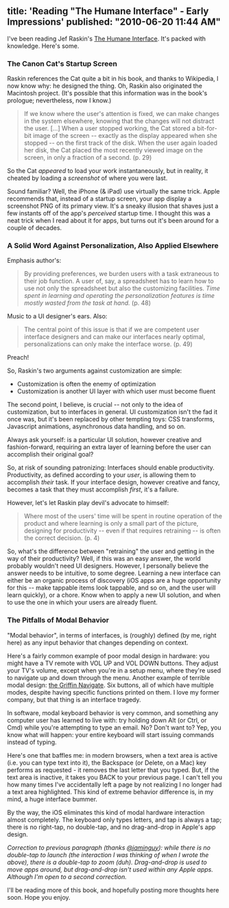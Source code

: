 title: 'Reading "The Humane Interface" - Early Impressions'
published: "2010-06-20 11:44 AM"
---

I've been reading Jef Raskin's [The Humane Interface](http://www.amazon.com/Humane-Interface-Directions-Designing-Interactive/dp/0201379376). It's packed with knowledge. Here's some.

### The Canon Cat's Startup Screen

Raskin references the Cat quite a bit in his book, and thanks to Wikipedia, I now know why: he designed the thing. Oh, Raskin also originated the Macintosh project. (It's possible that this information was in the book's prologue; nevertheless, now I know.)

> If we know where the user's attention is fixed, we can make changes in the system elsewhere, knowing that the changes will not distract the user. [...] When a user stopped working, the Cat stored a bit-for-bit image of the screen -- exactly as the display appeared when she stopped -- on the first track of the disk. When the user again loaded her disk, the Cat placed the most recently viewed image on the screen, in only a fraction of a second. (p. 29)

So the Cat _appeared_ to load your work instantaneously, but in reality, it cheated by loading a _screenshot_ of where you were last.

Sound familiar? Well, the iPhone (& iPad) use virtually the same trick. Apple recommends that, instead of a startup screen, your app display a screenshot PNG of its primary view. It's a sneaky illusion that shaves just a few instants off of the app's _perceived_ startup time. I thought this was a neat trick when I read about it for apps, but turns out it's been around for a couple of decades.

### A Solid Word Against Personalization, Also Applied Elsewhere

Emphasis author's:

> By providing preferences, we burden users with a task extraneous to their job function. A user of, say, a spreadsheet has to learn how to use not only the spreadsheet but also the customizing facilities. _Time spent in learning and operating the personalization features is time mostly wasted from the task at hand._ (p. 48)

Music to a UI designer's ears. Also:

> The central point of this issue is that if we are competent user interface designers and can make our interfaces nearly optimal, personalizations can only make the interface worse. (p. 49)

Preach!

So, Raskin's two arguments against customization are simple: 

- Customization is often the enemy of optimization
- Customization is another UI layer with which user must become fluent

The second point, I believe, is crucial -- not only to the idea of customization, but to interfaces in general. UI customization isn't the fad it once was, but it's been replaced by other tempting toys: CSS transforms, Javascript animations, asynchronous data handling, and so on.

Always ask yourself: is a particular UI solution, however creative and fashion-forward, requiring an extra layer of learning before the user can accomplish their original goal?

So, at risk of sounding patronizing: Interfaces should enable productivity. Productivity, as defined according to your _user_, is allowing them to accomplish _their_ task. If your interface design, however creative and fancy, becomes a task that they must accomplish _first_, it's a failure.

However, let's let Raskin play devil's advocate to himself:

> Where most of the users' time will be spent in routine operation of the product and where learning is only a small part of the picture, designing for productivity -- even if that requires retraining -- is often the correct decision. (p. 4)

So, what's the difference between "retraining" the user and getting in the way of their productivity? Well, if this was an easy answer, the world probably wouldn't need UI designers. However, I personally believe the answer needs to be intuitive, to some degree. Learning a new interface can either be an organic process of discovery (iOS apps are a huge opportunity for this -- make tappable items look tappable, and so on, and the user will learn quickly), or a chore. Know when to apply a new UI solution, and when to use the one in which your users are already fluent.

### The Pitfalls of Modal Behavior

"Modal behavior", in terms of interfaces, is (roughly) defined (by me, right here) as any input behavior that changes depending on context. 

Here's a fairly common example of poor modal design in hardware: you might have a TV remote with VOL UP and VOL DOWN buttons. They adjust your TV's volume, except when you're in a setup menu, where they're used to navigate up and down through the menu. Another example of terrible modal design: [the Griffin Navigate](http://www.griffintechnology.com/products/navigate). Six buttons, all of which have multiple modes, despite having specific functions printed on them. I love my former company, but that thing is an interface tragedy.

In software, modal keyboard behavior is very common, and something any computer user has learned to live with: try holding down Alt (or Ctrl, or Cmd) while you're attempting to type an email. No? Don't want to? Yep, you know what will happen: your entire keyboard will start issuing commands instead of typing.

Here's one that baffles me: in modern browsers, when a text area is active (i.e. you can type text into it), the Backspace (or Delete, on a Mac) key performs as requested - it removes the last letter that you typed. But, if the text area is inactive, it takes you BACK to your previous page. I can't tell you how many times I've accidentally left a page by not realizing I no longer had a text area highlighted. This kind of extreme behavior difference is, in my mind, a huge interface bummer.

By the way, the iOS eliminates this kind of modal hardware interaction almost completely. The keyboard only types letters, and tap is always a tap; there is no right-tap, no double-tap, and no drag-and-drop in Apple's app design.

_Correction to previous paragraph (thanks [@jaminguy](http://twitter.com/jaminguy)): while there is no double-tap to launch (the interaction I was thinking of when I wrote the above), there is a double-tap to zoom (duh). Drag-and-drop is used to move apps around, but drag-and-drop isn't used within any Apple apps. Although I'm open to a second correction._

I'll be reading more of this book, and hopefully posting more thoughts here soon. Hope you enjoy.